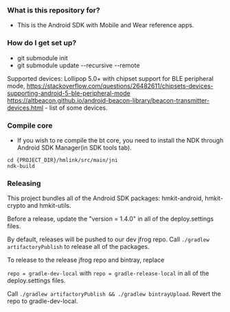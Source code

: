 ### What is this repository for?

* This is the Android SDK with Mobile and Wear reference apps.

### How do I get set up?

* git submodule init
* git submodule update --recursive --remote

Supported devices: Lollipop 5.0+ with chipset support for BLE peripheral mode, https://stackoverflow.com/questions/26482611/chipsets-devices-supporting-android-5-ble-peripheral-mode https://altbeacon.github.io/android-beacon-library/beacon-transmitter-devices.html - list of some devices.

### Compile core
* If you wish to re compile the bt core, you need to install the NDK through Android SDK Manager(in SDK tools tab).
```
cd {PROJECT_DIR}/hmlink/src/main/jni 
ndk-build
```


### Releasing

This project bundles all of the Android SDK packages: hmkit-android, hmkit-crypto and hmkit-utils.

Before a release, update the "version = 1.4.0" in all of the deploy.settings files.

By default, releases will be pushed to our dev jfrog repo. Call `./gradlew artifactoryPublish` to release all of
the packages.

To release to the release jfrog repo and bintray, replace

`repo = gradle-dev-local` with `repo = gradle-release-local` in all of the deploy.settings files.

Call `./gradlew artifactoryPublish && ./gradlew bintrayUpload`. Revert the repo to gradle-dev-local.